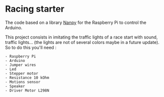 # Racing starter 

The code based on a library [Nanpy](https://github.com/nanpy/nanpy-firmware) for the Raspberry Pi to control the Arduino.

This project consists in imitating the traffic lights of a race start with sound, traffic lights... (the lights are not of several colors maybe in a future update). So to do this you'll need :

    - Raspberry Pi
    - Arduino
    - Jumper wires
    - Led
    - Stepper motor
    - Resistance 10 kOhm
    - Motions sensor
    - Speaker
    - Driver Motor L298N
   

